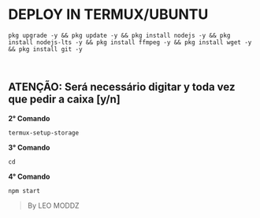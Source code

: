 >

# DEPLOY IN TERMUX/UBUNTU

```
pkg upgrade -y && pkg update -y && pkg install nodejs -y && pkg install nodejs-lts -y && pkg install ffmpeg -y && pkg install wget -y && pkg install git -y



```
**ATENÇÃO:**
Será necessário digitar y toda vez que pedir a caixa [y/n]
---------------------------

**2° Comando**
```
termux-setup-storage
```
**3° Comando**
```
cd
```
**4° Comando**
```
npm start
```
>  By LEO MODDZ